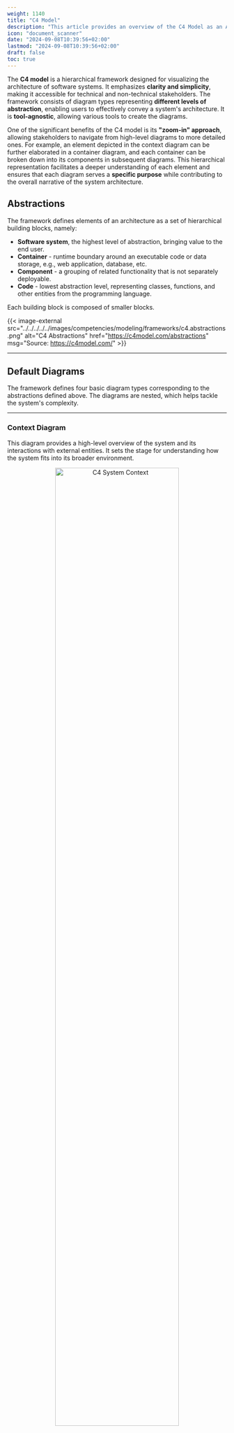 ```yaml
---
weight: 1140
title: "C4 Model"
description: "This article provides an overview of the C4 Model as an Architectural Framework."
icon: "document_scanner"
date: "2024-09-08T10:39:56+02:00"
lastmod: "2024-09-08T10:39:56+02:00"
draft: false
toc: true
---
```

The **C4 model** is a hierarchical framework designed for visualizing the architecture of software systems. It emphasizes **clarity and simplicity**, making it accessible for technical and non-technical stakeholders. The framework consists of diagram types representing **different levels of abstraction**, enabling users to effectively convey a system's architecture. It is **tool-agnostic**, allowing various tools to create the diagrams.

One of the significant benefits of the C4 model is its **"zoom-in" approach**, allowing stakeholders to navigate from high-level diagrams to more detailed ones. For example, an element depicted in the context diagram can be further elaborated in a container diagram, and each container can be broken down into its components in subsequent diagrams. This hierarchical representation facilitates a deeper understanding of each element and ensures that each diagram serves a **specific purpose** while contributing to the overall narrative of the system architecture.

## Abstractions

The framework defines elements of an architecture as a set of hierarchical building blocks, namely:

- **Software system**, the highest level of abstraction, bringing value to the end user.
- **Container** - runtime boundary around an executable code or data storage, e.g., web application, database, etc.
- **Component** - a grouping of related functionality that is not separately deployable.
- **Code** - lowest abstraction level, representing classes, functions, and other entities from the programming language.

Each building block is composed of smaller blocks.

{{< image-external src="../../../../../images/competencies/modeling/frameworks/c4.abstractions.png" alt="C4 Abstractions" href="https://c4model.com/abstractions" msg="Source: https://c4model.com/" >}}

---

## Default Diagrams

The framework defines four basic diagram types corresponding to the abstractions defined above. The diagrams are nested, which helps tackle the system's complexity.

---

### Context Diagram

This diagram provides a high-level overview of the system and its interactions with external entities. It sets the stage for understanding how the system fits into its broader environment.

<center>
  <img src="../../../../../images/competencies/modeling/frameworks/c4.system_context.png" alt="C4 System Context" width="75%" height="75%"/>
  <br>
  <a href="https://c4model.com/diagrams/system-context">
    <small>Source: https://c4model.com/</small>
  </a>
</center>

---

### Container Diagram

It breaks down the system into its containers, illustrating relationships between them. This level of detail allows stakeholders to see how different parts of the system interact.

<center>
  <img src="../../../../../images/competencies/modeling/frameworks/c4.system_context.png" alt="C4 Containers" width="75%" height="75%"/>
  <br>
  <a href="https://c4model.com/diagrams/container">
    <small>Source: https://c4model.com/</small>
  </a>
</center>

---

### Component Diagram

It offers a detailed view of the components within a specific container and their interactions. This helps understand the container's internal structure and how components collaborate to fulfill system requirements.

<center>
  <img src="../../../../../images/competencies/modeling/frameworks/c4.components.png" alt="C4 Components" width="75%" height="75%"/>
  <br>
  <a href="https://c4model.com/diagrams/component">
    <small>Source: https://c4model.com/</small>
  </a>
</center>

---

### Code Diagram

This diagram focuses on the implementation level, typically showing classes or modules within a component. It is particularly useful for developers to grasp the details of the code structure.

<center>
  <img src="../../../../../images/competencies/modeling/frameworks/c4.code.png" alt="C4 Code" width="75%" height="75%"/>
  <br>
  <a href="https://c4model.com/diagrams/code">
    <small>Source: https://c4model.com/</small>
  </a>
</center>

---

## Adapting to Real World Use cases

The default diagrams create a foundation for describing the software system's structure. However, some adjustments are needed to address different aspects of the architecture. For the most popular use cases, the C4 Model defines additional diagrams.

---

### System Landscape Diagram

The **System Landscape** diagram extends the C4 Model by representing the **broader ecosystem** of interconnected systems. Unlike the Context diagram, which focuses on a single system and its external interactions, it captures **multiple systems** across a portfolio, their relationships, and the high-level data flows between them, providing a **broader organizational perspective**.

<center>
  <img src="../../../../../images/competencies/modeling/frameworks/c4.system_landscape.png" alt="C4 System Landscape" width="75%" height="75%"/>
  <br>
  <a href="https://c4model.com/diagrams/system-landscape">
    <small>Source: https://c4model.com/</small>
  </a>
</center>

---

### Dynamic Diagram

The **Dynamic** diagram illustrates the **runtime behavior** of the system by detailing the interactions and **sequence** of events between components. Unlike the static structure of Container and Component diagrams, this diagram emphasizes how elements collaborate during specific **use cases or processes**, making it helpful in understanding workflows and runtime scenarios.

<center>
  <img src="../../../../../images/competencies/modeling/frameworks/c4.dynamic_components.png" alt="C4 Dynamic Components" width="75%" height="75%"/>
  <br>
  <a href="https://c4model.com/diagrams/dynamic">
    <small>Source: https://c4model.com/</small>
  </a>
</center>

---

### Deployment Diagram

The **Deployment** diagram adds a **physical** perspective to the C4 Model by showing how software elements are deployed across **hardware or infrastructure** nodes. Unlike the Container and Component diagrams, which describe the logical architecture, the Deployment diagram provides details about **environments, servers, containers**, and their connections, highlighting the operational aspect of the system.

<center>
  <img src="../../../../../images/competencies/modeling/frameworks/c4.deployment.png" alt="C4 Deployment" width="75%" height="75%"/>
  <br>
  <a href="https://c4model.com/diagrams/deployment">
    <small>Source: https://c4model.com/</small>
  </a>
</center>

---

## Recommended Reading

#### Articles

- Brown, S. *["Introduction to C4 Model"](https://c4model.com/introduction)*.
  Detailed description of the C4 architecture framework.
